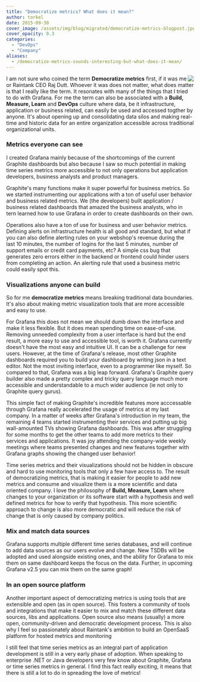 ```yaml
---
title: "Democratize metrics? What does it mean?"
author: torkel
date: 2015-09-30
cover_image: /assets/img/blog/migrated/democratize-metrics-blogpost.jpg
cover_opacity: 0.3
categories:
  - "DevOps"
  - "Company"
aliases:
  - /democratize-metrics-sounds-interesting-but-what-does-it-mean/
---
```


<div style="float: right">
  <img src="/assets/img/blog/migrated/democratize-metrics-red.png">
</div>

I am not sure who coined the term **Democratize metrics** first, if it was me or Raintank CEO Raj Dutt. Whoever it was does not matter, what does matter is that I really like the term. It resonates with many of the things that I tried to do with Grafana. For me the term can also be associated with a **Build, Measure, Learn** and **DevOps** culture where data, be it infrastructure, application or business related, can easily be used and accessed togther by anyone. It's about opening up and consolidating data silos and making real-time and historic data for an entire organization accessible across traditional organizational units.

### Metrics everyone can see

I created Grafana mainly because of the shortcomings of the current Graphite dashboards but also because I saw so much potential in making time series metrics more accessible to not only operations but application developers, business analysts and product managers.

Graphite's many functions make it super powerful for business metrics. So we started instrumenting our applications with a ton of useful user behavior and business related metrics. We (the developers) built application / business related dashboards that amazed the business analysts, who in tern learned how to use Grafana in order to create dashboards on their own.

Operations also have a ton of use for business and user behavior metrics. Defining alerts on infrastructure health is all good and standard, but what if you can also define alerting rules on your webshop's revenue during the last 10 minutes, the number of logins for the last 5 minutes, number of support emails or credit card payments, etc? A simple css bug that generates zero errors either in the backend or frontend could hinder users from completing an action. An alerting rule that used a business metric could easily spot this.

### Visualizations anyone can build
So for me **democratize metrics** means breaking traditional data boundaries. It's also about making metric visualization tools that are more accessible and easy to use.

For Grafana this does not mean we should dumb down the interface and make it less flexible. But it does mean spending time on ease-of-use. Removing unneeded complexity from a user interface is hard but the end result, a more easy to use and accessible tool, is worth it. Grafana currently doesn't have the most easy and intuitive UI. It can be a challenge for new users. However, at the time of Grafana's release, most other Graphite dashboards required you to build your dashboard by writing json in a text editor. Not the most inviting interface, even to a programmer like myself. So compared to that, Grafana was a big leap forward. Grafana's Graphite query builder also made a pretty complex and tricky query language much more accessible and understandable to a much wider audience (ie not only to Graphite query gurus).

This simple fact of making Graphite's incredible features more acccessable through Grafana really accelerated the usage of metrics at my last company. In a matter of weeks after Grafana's introduction in my team, the remaining 4 teams started instrumenting their services and putting up big wall-amounted TVs showing Grafana dashboards. This was after struggling for some months to get the other teams to  add more metrics to their services and applications. It was joy attending the company-wide weekly meetings where teams presented changes and new features together with Grafana graphs showing the changed user behavior!

Time series metrics and their visualizations should not be hidden in obscure and hard to use monitoring tools that only a few have access to. The result of democratizing metrics, that is making it easier for people to add new metrics and consume and visualize them is a more scientific and data oriented company. I love the philosophy of **Build, Measure, Learn** where changes to your organization or its software start with a hypothesis and well defined metrics for how to verify that hypothesis. This more scientific approach to change is also more democratic and will reduce the risk of change that is only caused by company politics.

### Mix and match data sources

Grafana supports multiple different time series databases, and will continue to add data sources as our users evolve and change. New TSDBs will be adopted and used alongside existing ones, and the ability for Grafana to mix them on same dashboard keeps the focus on the data. Further, in upcoming Grafana v2.5 you can mix them on the same graph!

### In an open source platform

Another important aspect of democratizing metrics is using tools that are extensible and open (as in open source). This fosters a community of tools and integrations that make it easier to mix and match these different data sources, libs and applications. Open source also means (usually) a more open, community-driven and democratic development process. This is also why I feel so passionately about Raintank's ambition to build an OpenSaaS platform for hosted metrics and monitoring

I still feel that time series metrics as an integral part of application development is still in a very early phase of adoption. When speaking to enterprise .NET or Java developers very few know about Graphite, Grafana or time series metrics in general. I find this fact really exciting, it means that there is still a lot to do in spreading the love of metrics!
